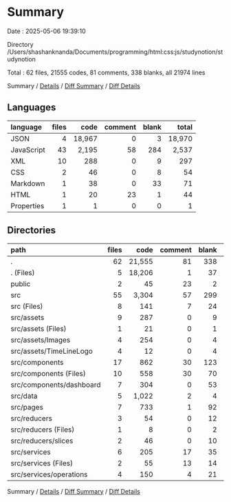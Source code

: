 # Summary

Date : 2025-05-06 19:39:10

Directory /Users/shashanknanda/Documents/programming/html:css:js/studynotion/studynotion

Total : 62 files,  21555 codes, 81 comments, 338 blanks, all 21974 lines

Summary / [Details](details.md) / [Diff Summary](diff.md) / [Diff Details](diff-details.md)

## Languages
| language | files | code | comment | blank | total |
| :--- | ---: | ---: | ---: | ---: | ---: |
| JSON | 4 | 18,967 | 0 | 3 | 18,970 |
| JavaScript | 43 | 2,195 | 58 | 284 | 2,537 |
| XML | 10 | 288 | 0 | 9 | 297 |
| CSS | 2 | 46 | 0 | 8 | 54 |
| Markdown | 1 | 38 | 0 | 33 | 71 |
| HTML | 1 | 20 | 23 | 1 | 44 |
| Properties | 1 | 1 | 0 | 0 | 1 |

## Directories
| path | files | code | comment | blank | total |
| :--- | ---: | ---: | ---: | ---: | ---: |
| . | 62 | 21,555 | 81 | 338 | 21,974 |
| . (Files) | 5 | 18,206 | 1 | 37 | 18,244 |
| public | 2 | 45 | 23 | 2 | 70 |
| src | 55 | 3,304 | 57 | 299 | 3,660 |
| src (Files) | 8 | 141 | 7 | 24 | 172 |
| src/assets | 9 | 287 | 0 | 9 | 296 |
| src/assets (Files) | 1 | 21 | 0 | 1 | 22 |
| src/assets/Images | 4 | 254 | 0 | 4 | 258 |
| src/assets/TimeLineLogo | 4 | 12 | 0 | 4 | 16 |
| src/components | 17 | 862 | 30 | 123 | 1,015 |
| src/components (Files) | 10 | 558 | 30 | 70 | 658 |
| src/components/dashboard | 7 | 304 | 0 | 53 | 357 |
| src/data | 5 | 1,022 | 2 | 4 | 1,028 |
| src/pages | 7 | 733 | 1 | 92 | 826 |
| src/reducers | 3 | 54 | 0 | 12 | 66 |
| src/reducers (Files) | 1 | 8 | 0 | 2 | 10 |
| src/reducers/slices | 2 | 46 | 0 | 10 | 56 |
| src/services | 6 | 205 | 17 | 35 | 257 |
| src/services (Files) | 2 | 55 | 13 | 14 | 82 |
| src/services/operations | 4 | 150 | 4 | 21 | 175 |

Summary / [Details](details.md) / [Diff Summary](diff.md) / [Diff Details](diff-details.md)